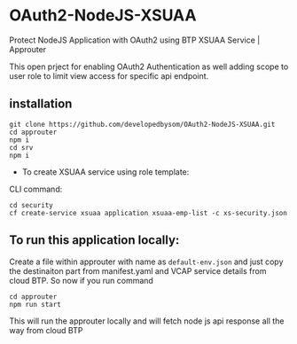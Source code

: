 # OAuth2-NodeJS-XSUAA
Protect NodeJS Application with OAuth2 using BTP XSUAA Service | Approuter

This open prject for enabling OAuth2 Authentication as well adding scope to user role to limit view access for specific api endpoint.

## installation

```
git clone https://github.com/developedbysom/OAuth2-NodeJS-XSUAA.git
cd approuter
npm i
cd srv
npm i
```
* To create XSUAA service using role template: 

CLI command:
```
cd security
cf create-service xsuaa application xsuaa-emp-list -c xs-security.json
```

## To run this application locally:

Create a file within approuter with name as `default-env.json` and just copy the destinaiton part from manifest.yaml and VCAP service details from 
cloud BTP. 
So now if you run command
```
cd approuter
npm run start
```
This will run the approuter locally and will fetch node js api response all the way from cloud BTP
